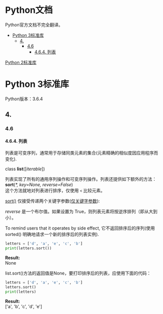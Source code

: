 # Python文档
Python官方文档不完全翻译。  

* [Python 3标准库](#python-3标准库)
	* [4.](#4)
		* [4.6](#46)
			* [4.6.4. 列表](#464-列表)

[Python 2标准库](https://github.com/godontop/pythondocs/blob/master/python2/README.md)
# Python 3标准库
Python版本：3.6.4
## 4.
### 4.6
#### 4.6.4. 列表
列表是可变序列，通常用于存储同类元素的集合(元素精确的相似度因应用程序而变化).

class **list**([*iterable*])

列表实现了所有的通用序列操作和可变序列操作。列表还提供如下额外的方法：  
**sort**(_*, key=None, reverse=False_)  
这个方法就地对列表进行排序，仅使用 `<` 比较元素。

[sort()](https://docs.python.org/3.6/library/stdtypes.html#list.sort) 仅接受传递两个关键字参数([仅关键字参数](https://docs.python.org/3.6/glossary.html#keyword-only-parameter)):

*reverse* 是一个布尔值。如果设置为 True，则列表元素将按逆序排列（即从大到小）。

To remind users that it operates by side effect, 它不返回排序后的序列(使用 sorted() 明确地请求一个新的排序后的列表实例).  
```python
letters = ['d', 'a', 'e', 'c', 'b']
print(letters.sort())
```
**Result:**  
None

list.sort()方法的返回值是None，要打印排序后的列表，应使用下面的代码：
```python
letters = ['d', 'a', 'e', 'c', 'b']
letters.sort()
print(letters)
```
**Result:**  
['a', 'b', 'c', 'd', 'e']